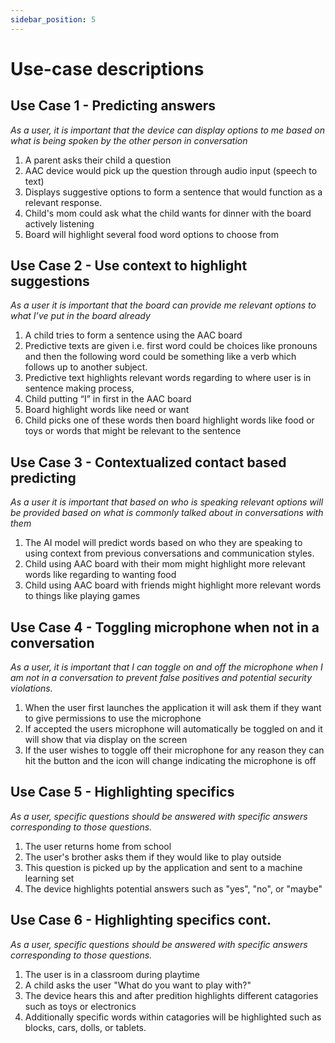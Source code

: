 ```yaml
---
sidebar_position: 5
---
```


# Use-case descriptions

## Use Case 1 - Predicting answers 
<i>As a user, it is important that the device can display options to me based on what is being spoken by the other person in conversation </i>
1. A parent asks their child a question
2. AAC device would pick up the question through audio input (speech to text)
3. Displays suggestive options to form a sentence that would function as a relevant response. 
4. Child's mom could ask what the child wants for dinner with the board actively listening
5. Board will highlight several food word options to choose from

## Use Case 2 - Use context to highlight suggestions
<i>As a user it is important that the board can provide me relevant options to what I’ve put in the board already</i>
1. A child tries to form a sentence using the AAC board
2. Predictive texts are given i.e. first word could be choices like pronouns and then the following word could be something like a verb which follows up to another subject.
3. Predictive text highlights relevant words regarding to where user is in sentence making process, 
4. Child putting “I” in first in the AAC board
5. Board highlight words like need or want
6. Child picks one of these words then board highlight words like food or toys or words that might be relevant to the sentence



## Use Case 3 - Contextualized contact based predicting
<i>As a user it is important that based on who is speaking relevant options will be provided based on what is commonly talked about in conversations with them</i>
1. The AI model will predict words based on who they are speaking to using context from previous conversations and communication styles.
2. Child using AAC board with their mom might highlight more relevant words like regarding to wanting food
3. Child using AAC board with friends might highlight more relevant words to things like playing games

## Use Case 4 - Toggling microphone when not in a conversation
<i>As a user, it is important that I can toggle on and off the microphone when I am not in a conversation to prevent false positives and potential security violations.</i>
1. When the user first launches the application it will ask them if they want to give permissions to use the microphone
2. If accepted the users microphone will automatically be toggled on and it will show that via display on the screen
3. If the user wishes to toggle off their microphone for any reason they can hit the button and the icon will change indicating the microphone is off


## Use Case 5 - Highlighting specifics
<i>As a user, specific questions should be answered with specific answers corresponding to those questions.</i>
1. The user returns home from school
2. The user's brother asks them if they would like to play outside
3. This question is picked up by the application and sent to a machine learning set
4. The device highlights potential answers such as "yes", "no", or "maybe"

## Use Case 6 - Highlighting specifics cont.
<i>As a user, specific questions should be answered with specific answers corresponding to those questions.</i>
1. The user is in a classroom during playtime
2. A child asks the user "What do you want to play with?"
3. The device hears this and after predition highlights different catagories such as toys or electronics
4. Additionally specific words within catagories will be highlighted such as blocks, cars, dolls, or tablets.
